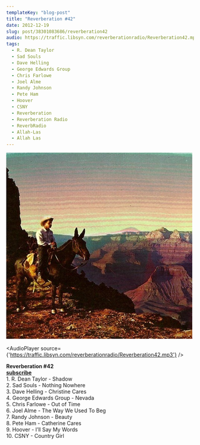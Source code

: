 ```yaml
---
templateKey: "blog-post"
title: "Reverberation #42"
date: 2012-12-19
slug: post/38301083686/reverberation42
audio: https://traffic.libsyn.com/reverberationradio/Reverberation42.mp3
tags:
  - R. Dean Taylor
  - Sad Souls
  - Dave Helling
  - George Edwards Group
  - Chris Farlowe
  - Joel Alme
  - Randy Johnson
  - Pete Ham
  - Hoover
  - CSNY
  - Reverberation
  - Reverberation Radio
  - ReverbRadio
  - Allah-Las
  - Allah Las
---
```


![Reverberation #42](../images/f9a2d7cd9e542e216906a7bcf62fd927bdeb130434169093cc1ac7d15227c4f1.jpg)

<AudioPlayer source={'https://traffic.libsyn.com/reverberationradio/Reverberation42.mp3'} />

<p><strong>Reverberation #42<br /><strong><strong><strong><strong><a href="https://itunes.apple.com/us/podcast/reverberation-radio/id520739212?ign-mpt=uo%3D4" title="subscribe" target="_blank">subscribe</a></strong></strong></strong></strong><br /></strong>1. R. Dean Taylor - Shadow<br />2. Sad Souls - Nothing Nowhere<br />3. Dave Helling - Christine Cares<br />4. George Edwards Group - Nevada<br />5. Chris Farlowe - Out of Time<br />6. Joel Alme - The Way We Used To Beg<br />7. Randy Johnson - Beauty<br />8. Pete Ham - Catherine Cares<br />9. Hoover - I&rsquo;ll Say My Words<br />10. CSNY - Country Girl</p>
